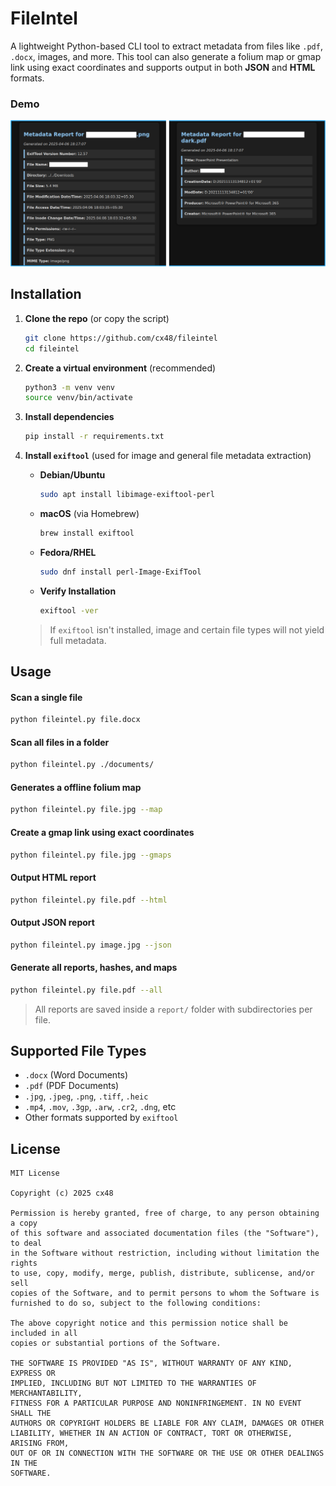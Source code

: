 # FileIntel

A lightweight Python-based CLI tool to extract metadata from files like `.pdf`, `.docx`, images, and more. This tool can also generate a folium map or gmap link using exact coordinates and supports output in both **JSON** and **HTML** formats.

### Demo

![Report Screenshot](assets/demo.png)

## Installation

1. **Clone the repo** (or copy the script)
   ```bash
   git clone https://github.com/cx48/fileintel
   cd fileintel
   ```

2. **Create a virtual environment** (recommended)
   ```bash
   python3 -m venv venv
   source venv/bin/activate
   ```

3. **Install dependencies**
   ```bash
   pip install -r requirements.txt
   ```

4. **Install `exiftool`** (used for image and general file metadata extraction)

   - **Debian/Ubuntu**
     ```bash
     sudo apt install libimage-exiftool-perl
     ```

   - **macOS** (via Homebrew)
     ```bash
     brew install exiftool
     ```

   - **Fedora/RHEL**
     ```bash
     sudo dnf install perl-Image-ExifTool
     ```

   - **Verify Installation**
     ```bash
     exiftool -ver
     ```

   > If `exiftool` isn't installed, image and certain file types will not yield full metadata.

## Usage

#### Scan a single file
```bash
python fileintel.py file.docx
```

#### Scan all files in a folder
```bash
python fileintel.py ./documents/
```

#### Generates a offline folium map

```bash
python fileintel.py file.jpg --map
```

#### Create a gmap link using exact coordinates

```bash
python fileintel.py file.jpg --gmaps
```

#### Output HTML report
```bash
python fileintel.py file.pdf --html
```

#### Output JSON report
```bash
python fileintel.py image.jpg --json
```

#### Generate all reports, hashes, and maps
```bash
python fileintel.py file.pdf --all
```

> All reports are saved inside a `report/` folder with subdirectories per file.

## Supported File Types

- `.docx` (Word Documents)
- `.pdf` (PDF Documents)
- `.jpg`, `.jpeg`, `.png`, `.tiff`, `.heic`
- `.mp4`, `.mov`, `.3gp`, `.arw`, `.cr2`, `.dng`, etc
- Other formats supported by `exiftool`

## License

```
MIT License

Copyright (c) 2025 cx48

Permission is hereby granted, free of charge, to any person obtaining a copy
of this software and associated documentation files (the "Software"), to deal
in the Software without restriction, including without limitation the rights
to use, copy, modify, merge, publish, distribute, sublicense, and/or sell
copies of the Software, and to permit persons to whom the Software is
furnished to do so, subject to the following conditions:

The above copyright notice and this permission notice shall be included in all
copies or substantial portions of the Software.

THE SOFTWARE IS PROVIDED "AS IS", WITHOUT WARRANTY OF ANY KIND, EXPRESS OR
IMPLIED, INCLUDING BUT NOT LIMITED TO THE WARRANTIES OF MERCHANTABILITY,
FITNESS FOR A PARTICULAR PURPOSE AND NONINFRINGEMENT. IN NO EVENT SHALL THE
AUTHORS OR COPYRIGHT HOLDERS BE LIABLE FOR ANY CLAIM, DAMAGES OR OTHER
LIABILITY, WHETHER IN AN ACTION OF CONTRACT, TORT OR OTHERWISE, ARISING FROM,
OUT OF OR IN CONNECTION WITH THE SOFTWARE OR THE USE OR OTHER DEALINGS IN THE
SOFTWARE.
```
